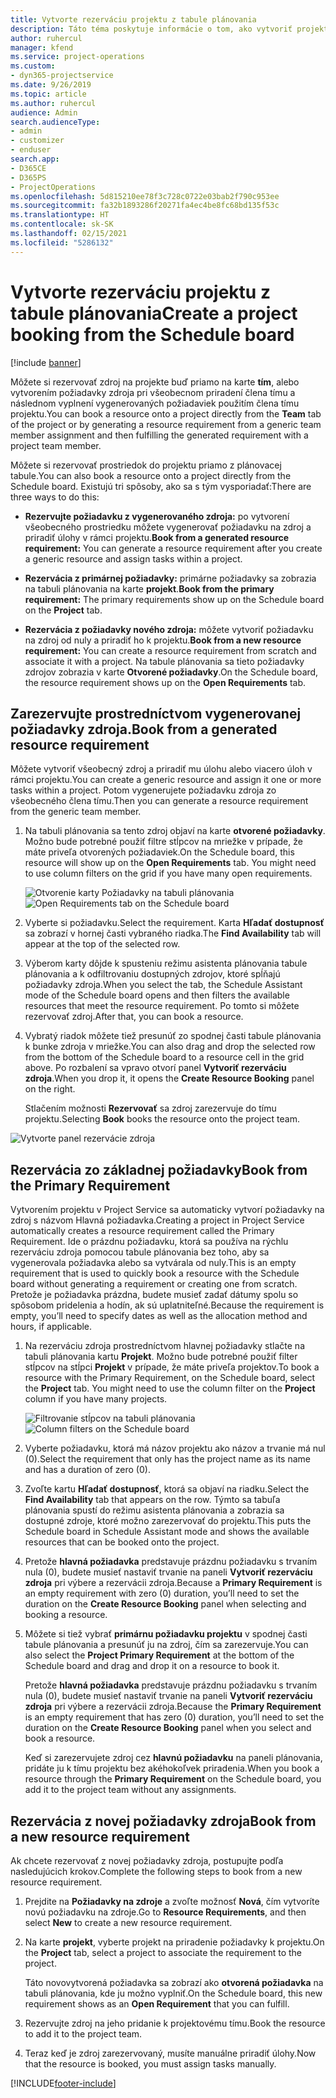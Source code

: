 ```yaml
---
title: Vytvorte rezerváciu projektu z tabule plánovania
description: Táto téma poskytuje informácie o tom, ako vytvoriť projektovú rezerváciu z tabule plánovania.
author: ruhercul
manager: kfend
ms.service: project-operations
ms.custom:
- dyn365-projectservice
ms.date: 9/26/2019
ms.topic: article
ms.author: ruhercul
audience: Admin
search.audienceType:
- admin
- customizer
- enduser
search.app:
- D365CE
- D365PS
- ProjectOperations
ms.openlocfilehash: 5d815210ee78f3c728c0722e03bab2f790c953ee
ms.sourcegitcommit: fa32b1893286f20271fa4ec4be8fc68bd135f53c
ms.translationtype: HT
ms.contentlocale: sk-SK
ms.lasthandoff: 02/15/2021
ms.locfileid: "5286132"
---
```

# <a name="create-a-project-booking-from-the-schedule-board"></a><span data-ttu-id="e8d9f-103">Vytvorte rezerváciu projektu z tabule plánovania</span><span class="sxs-lookup"><span data-stu-id="e8d9f-103">Create a project booking from the Schedule board</span></span>

[!include [banner](../includes/psa-now-project-operations.md)]

<span data-ttu-id="e8d9f-104">Môžete si rezervovať zdroj na projekte buď priamo na karte **tím**, alebo vytvorením požiadavky zdroja pri všeobecnom priradení člena tímu a následnom vyplnení vygenerovaných požiadaviek použitím člena tímu projektu.</span><span class="sxs-lookup"><span data-stu-id="e8d9f-104">You can book a resource onto a project directly from the **Team** tab of the project or by generating a resource requirement from a generic team member assignment and then fulfilling the generated requirement with a project team member.</span></span>

<span data-ttu-id="e8d9f-105">Môžete si rezervovať prostriedok do projektu priamo z plánovacej tabule.</span><span class="sxs-lookup"><span data-stu-id="e8d9f-105">You can also book a resource onto a project directly from the Schedule board.</span></span> <span data-ttu-id="e8d9f-106">Existujú tri spôsoby, ako sa s tým vysporiadať:</span><span class="sxs-lookup"><span data-stu-id="e8d9f-106">There are three ways to do this:</span></span>

- <span data-ttu-id="e8d9f-107">**Rezervujte požiadavku z vygenerovaného zdroja:** po vytvorení všeobecného prostriedku môžete vygenerovať požiadavku na zdroj a priradiť úlohy v rámci projektu.</span><span class="sxs-lookup"><span data-stu-id="e8d9f-107">**Book from a generated resource requirement:** You can generate a resource requirement after you create a generic resource and assign tasks within a project.</span></span>

- <span data-ttu-id="e8d9f-108">**Rezervácia z primárnej požiadavky:** primárne požiadavky sa zobrazia na tabuli plánovania na karte **projekt**.</span><span class="sxs-lookup"><span data-stu-id="e8d9f-108">**Book from the primary requirement:** The primary requirements show up on the Schedule board on the **Project** tab.</span></span> 

- <span data-ttu-id="e8d9f-109">**Rezervácia z požiadavky nového zdroja:** môžete vytvoriť požiadavku na zdroj od nuly a priradiť ho k projektu.</span><span class="sxs-lookup"><span data-stu-id="e8d9f-109">**Book from a new resource requirement:** You can create a resource requirement from scratch and associate it with a project.</span></span> <span data-ttu-id="e8d9f-110">Na tabule plánovania sa tieto požiadavky zdrojov zobrazia v karte **Otvorené požiadavky**.</span><span class="sxs-lookup"><span data-stu-id="e8d9f-110">On the Schedule board, the resource requirement shows up on the **Open Requirements** tab.</span></span>

## <a name="book-from-a-generated-resource-requirement"></a><span data-ttu-id="e8d9f-111">Zarezervujte prostredníctvom vygenerovanej požiadavky zdroja.</span><span class="sxs-lookup"><span data-stu-id="e8d9f-111">Book from a generated resource requirement</span></span>

<span data-ttu-id="e8d9f-112">Môžete vytvoriť všeobecný zdroj a priradiť mu úlohu alebo viacero úloh v rámci projektu.</span><span class="sxs-lookup"><span data-stu-id="e8d9f-112">You can create a generic resource and assign it one or more tasks within a project.</span></span> <span data-ttu-id="e8d9f-113">Potom vygenerujete požiadavku zdroja zo všeobecného člena tímu.</span><span class="sxs-lookup"><span data-stu-id="e8d9f-113">Then you can generate a resource requirement from the generic team member.</span></span> 

1.  <span data-ttu-id="e8d9f-114">Na tabuli plánovania sa tento zdroj objaví na karte **otvorené požiadavky**. Možno bude potrebné použiť filtre stĺpcov na mriežke v prípade, že máte priveľa otvorených požiadaviek.</span><span class="sxs-lookup"><span data-stu-id="e8d9f-114">On the Schedule board, this resource will show up on the **Open Requirements** tab. You might need to use column filters on the grid if you have many open requirements.</span></span> 

    <span data-ttu-id="e8d9f-115">![Otvorenie karty Požiadavky na tabuli plánovania](media/FAQ-Project-Booking-Schedule-Board-1.png "Snímka obrazovky rezervácií a tabuľka priradenia")</span><span class="sxs-lookup"><span data-stu-id="e8d9f-115">![Open Requirements tab on the Schedule board](media/FAQ-Project-Booking-Schedule-Board-1.png "Screenshot of bookings and assignments table")</span></span>

2. <span data-ttu-id="e8d9f-116">Vyberte si požiadavku.</span><span class="sxs-lookup"><span data-stu-id="e8d9f-116">Select the requirement.</span></span> <span data-ttu-id="e8d9f-117">Karta **Hľadať dostupnosť** sa zobrazí v hornej časti vybraného riadka.</span><span class="sxs-lookup"><span data-stu-id="e8d9f-117">The **Find Availability** tab will appear at the top of the selected row.</span></span>
 
3. <span data-ttu-id="e8d9f-118">Výberom karty dôjde k spusteniu režimu asistenta plánovania tabule plánovania a k odfiltrovaniu dostupných zdrojov, ktoré spĺňajú požiadavky zdroja.</span><span class="sxs-lookup"><span data-stu-id="e8d9f-118">When you select the tab, the Schedule Assistant mode of the Schedule board opens and then filters the available resources that meet the resource requirement.</span></span> <span data-ttu-id="e8d9f-119">Po tomto si môžete rezervovať zdroj.</span><span class="sxs-lookup"><span data-stu-id="e8d9f-119">After that, you can book a resource.</span></span>

4. <span data-ttu-id="e8d9f-120">Vybratý riadok môžete tiež presunúť zo spodnej časti tabule plánovania k bunke zdroja v mriežke.</span><span class="sxs-lookup"><span data-stu-id="e8d9f-120">You can also drag and drop the selected row from the bottom of the Schedule board to a resource cell in the grid above.</span></span> <span data-ttu-id="e8d9f-121">Po rozbalení sa vpravo otvorí panel **Vytvoriť rezerváciu zdroja**.</span><span class="sxs-lookup"><span data-stu-id="e8d9f-121">When you drop it, it opens the **Create Resource Booking** panel on the right.</span></span>

    <span data-ttu-id="e8d9f-122">Stlačením možnosti **Rezervovať** sa zdroj zarezervuje do tímu projektu.</span><span class="sxs-lookup"><span data-stu-id="e8d9f-122">Selecting **Book** books the resource onto the project team.</span></span>

![Vytvorte panel rezervácie zdroja](media/FAQ-Project-Booking-Schedule-Board-6.png "")
 

## <a name="book-from-the-primary-requirement"></a><span data-ttu-id="e8d9f-124">Rezervácia zo základnej požiadavky</span><span class="sxs-lookup"><span data-stu-id="e8d9f-124">Book from the Primary Requirement</span></span>

<span data-ttu-id="e8d9f-125">Vytvorením projektu v Project Service sa automaticky vytvorí požiadavky na zdroj s názvom Hlavná požiadavka.</span><span class="sxs-lookup"><span data-stu-id="e8d9f-125">Creating a project in Project Service automatically creates a resource requirement called the Primary Requirement.</span></span> <span data-ttu-id="e8d9f-126">Ide o prázdnu požiadavku, ktorá sa používa na rýchlu rezerváciu zdroja pomocou tabule plánovania bez toho, aby sa vygenerovala požiadavka alebo sa vytvárala od nuly.</span><span class="sxs-lookup"><span data-stu-id="e8d9f-126">This is an empty requirement that is used to quickly book a resource with the Schedule board without generating a requirement or creating one from scratch.</span></span> <span data-ttu-id="e8d9f-127">Pretože je požiadavka prázdna, budete musieť zadať dátumy spolu so spôsobom pridelenia a hodín, ak sú uplatniteľné.</span><span class="sxs-lookup"><span data-stu-id="e8d9f-127">Because the requirement is empty, you’ll need to specify dates as well as the allocation method and hours, if applicable.</span></span> 

1. <span data-ttu-id="e8d9f-128">Na rezerváciu zdroja prostredníctvom hlavnej požiadavky stlačte na tabuli plánovania kartu **Projekt**. Možno bude potrebné použiť filter stĺpcov na stĺpci **Projekt** v prípade, že máte priveľa projektov.</span><span class="sxs-lookup"><span data-stu-id="e8d9f-128">To book a resource with the Primary Requirement, on the Schedule board, select the **Project** tab. You might need to use the column filter on the **Project** column if you have many projects.</span></span>

   <span data-ttu-id="e8d9f-129">![Filtrovanie stĺpcov na tabuli plánovania](media/FAQ-Project-Booking-Schedule-Board-2.png "Snímka obrazovky rezervácií a tabuľka priradenia")</span><span class="sxs-lookup"><span data-stu-id="e8d9f-129">![Column filters on the Schedule board](media/FAQ-Project-Booking-Schedule-Board-2.png "Screenshot of bookings and assignments table")</span></span>

2. <span data-ttu-id="e8d9f-130">Vyberte požiadavku, ktorá má názov projektu ako názov a trvanie má nul (0).</span><span class="sxs-lookup"><span data-stu-id="e8d9f-130">Select the requirement that only has the project name as its name and has a duration of zero (0).</span></span>

3. <span data-ttu-id="e8d9f-131">Zvoľte kartu **Hľadať dostupnosť**, ktorá sa objaví na riadku.</span><span class="sxs-lookup"><span data-stu-id="e8d9f-131">Select the **Find Availability** tab that appears on the row.</span></span> <span data-ttu-id="e8d9f-132">Týmto sa tabuľa plánovania spustí do režimu asistenta plánovania a zobrazia sa dostupné zdroje, ktoré možno zarezervovať do projektu.</span><span class="sxs-lookup"><span data-stu-id="e8d9f-132">This puts the Schedule board in Schedule Assistant mode and shows the available resources that can be booked onto the project.</span></span>

4. <span data-ttu-id="e8d9f-133">Pretože **hlavná požiadavka** predstavuje prázdnu požiadavku s trvaním nula (0), budete musieť nastaviť trvanie na paneli **Vytvoriť rezerváciu zdroja** pri výbere a rezervácii zdroja.</span><span class="sxs-lookup"><span data-stu-id="e8d9f-133">Because a **Primary Requirement** is an empty requirement with zero (0) duration, you’ll need to set the duration on the **Create Resource Booking** panel when selecting and booking a resource.</span></span>

5. <span data-ttu-id="e8d9f-134">Môžete si tiež vybrať **primárnu požiadavku projektu** v spodnej časti tabule plánovania a presunúť ju na zdroj, čím sa zarezervuje.</span><span class="sxs-lookup"><span data-stu-id="e8d9f-134">You can also select the **Project Primary Requirement** at the bottom of the Schedule board and drag and drop it on a resource to book it.</span></span>
 
    <span data-ttu-id="e8d9f-135">Pretože **hlavná požiadavka** predstavuje prázdnu požiadavku s trvaním nula (0), budete musieť nastaviť trvanie na paneli **Vytvoriť rezerváciu zdroja** pri výbere a rezervácii zdroja.</span><span class="sxs-lookup"><span data-stu-id="e8d9f-135">Because the **Primary Requirement** is an empty requirement that has zero (0) duration, you’ll need to set the duration on the **Create Resource Booking** panel when you select and book a resource.</span></span>
 
    <span data-ttu-id="e8d9f-136">Keď si zarezervujete zdroj cez **hlavnú požiadavku** na paneli plánovania, pridáte ju k tímu projektu bez akéhokoľvek priradenia.</span><span class="sxs-lookup"><span data-stu-id="e8d9f-136">When you book a resource through the **Primary Requirement** on the Schedule board, you add it to the project team without any assignments.</span></span>
 
## <a name="book-from-a-new-resource-requirement"></a><span data-ttu-id="e8d9f-137">Rezervácia z novej požiadavky zdroja</span><span class="sxs-lookup"><span data-stu-id="e8d9f-137">Book from a new resource requirement</span></span>
<span data-ttu-id="e8d9f-138">Ak chcete rezervovať z novej požiadavky zdroja, postupujte podľa nasledujúcich krokov.</span><span class="sxs-lookup"><span data-stu-id="e8d9f-138">Complete the following steps to book from a new resource requirement.</span></span> 

1. <span data-ttu-id="e8d9f-139">Prejdite na **Požiadavky na zdroje** a zvoľte možnosť **Nová**, čím vytvoríte novú požiadavku na zdroje.</span><span class="sxs-lookup"><span data-stu-id="e8d9f-139">Go to **Resource Requirements**, and then select **New** to create a new resource requirement.</span></span>

2. <span data-ttu-id="e8d9f-140">Na karte **projekt**, vyberte projekt na priradenie požiadavky k projektu.</span><span class="sxs-lookup"><span data-stu-id="e8d9f-140">On the **Project** tab, select a project to associate the requirement to the project.</span></span>
 
    <span data-ttu-id="e8d9f-141">Táto novovytvorená požiadavka sa zobrazí ako **otvorená požiadavka** na tabuli plánovania, kde ju možno vyplniť.</span><span class="sxs-lookup"><span data-stu-id="e8d9f-141">On the Schedule board, this new requirement shows as an **Open Requirement** that you can fulfill.</span></span>

3. <span data-ttu-id="e8d9f-142">Rezervujte zdroj na jeho pridanie k projektovému tímu.</span><span class="sxs-lookup"><span data-stu-id="e8d9f-142">Book the resource to add it to the project team.</span></span>

4. <span data-ttu-id="e8d9f-143">Teraz keď je zdroj zarezervovaný, musíte manuálne priradiť úlohy.</span><span class="sxs-lookup"><span data-stu-id="e8d9f-143">Now that the resource is booked, you must assign tasks manually.</span></span>



[!INCLUDE[footer-include](../includes/footer-banner.md)]